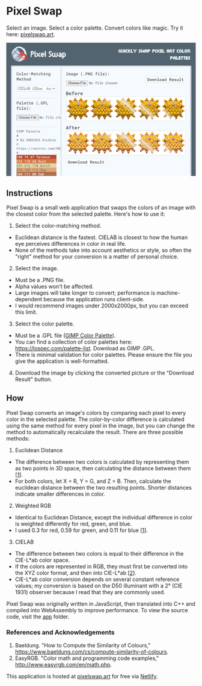 # Pixel Swap

Select an image. Select a color palette. Convert colors like magic. Try it here: [pixelswap.art](pixelswap.art).

<p align="center">
  <img src="./media/cover.png" />
</p>

## Instructions

Pixel Swap is a small web application that swaps the colors of an image with the closest color from the selected palette. Here's how to use it:

1. Select the color-matching method.

- Euclidean distance is the fastest. CIELAB is closest to how the human eye perceives differences in color in real life.
- None of the methods take into account aesthetics or style, so often the "right" method for your conversion is a matter of personal choice.

2. Select the image.

- Must be a .PNG file.
- Alpha values won't be affected.
- Large images will take longer to convert; performance is machine-dependent because the application runs client-side.
- I would recommend images under 2000x2000px, but you can exceed this limit.

3. Select the color palette.

- Must be a .GPL file ([GIMP Color Palette](https://docs.gimp.org/2.10/en/gimp-concepts-palettes.html)).
- You can find a collection of color palettes here: https://lospec.com/palette-list. Download as GIMP .GPL.
- There is minimal validation for color palettes. Please ensure the file you give the application is well-formatted.

4. Download the image by clicking the converted picture or the "Download Result" button.

## How

Pixel Swap converts an image's colors by comparing each pixel to every color in the selected palette. The color-by-color difference is calculated using the same method for every pixel in the image, but you can change the method to automatically recalculate the result. There are three possible methods:

1. Euclidean Distance

- The difference between two colors is calculated by representing them as two points in 3D space, then calculating the distance between them [[1](#ref1)].
- For both colors, let X = R, Y = G, and Z = B. Then, calculate the euclidean distance between the two resulting points. Shorter distances indicate smaller differences in color.

2. Weighted RGB

- Identical to Euclidean Distance, except the individual difference in color is weighted differently for red, green, and blue.
- I used 0.3 for red, 0.59 for green, and 0.11 for blue [[1](#ref1)].

3. CIELAB

- The difference between two colors is equal to their difference in the CIE-L\*ab color space.
- If the colors are represented in RGB, they must first be converted into the XYZ color format, and then into CIE-L\*ab [[2](#ref2)].
- CIE-L\*ab color conversion depends on several constant reference values; my conversion is based on the D50 illuminant with a 2° (CIE 1931) observer because I read that they are commonly used.

Pixel Swap was originally written in JavaScript, then translated into C++ and compiled into WebAssembly to improve performance. To view the source code, visit the [app](./app/) folder.

### References and Acknowledgements

1. <a name="ref1"></a>Baeldung. "How to Compute the Similarity of Colours," https://www.baeldung.com/cs/compute-similarity-of-colours.
2. <a name="ref2"></a>EasyRGB. "Color math and programming code examples," http://www.easyrgb.com/en/math.php.

This application is hosted at [pixelswap.art](pixelswap.art) for free via [Netlify](https://www.netlify.com/).

